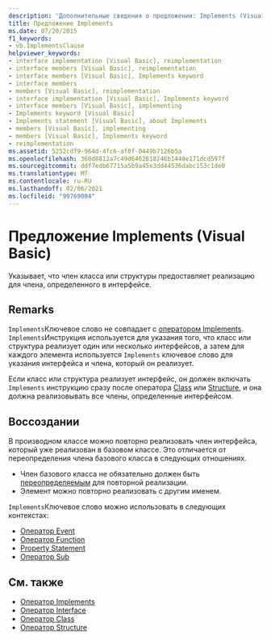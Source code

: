 ```yaml
---
description: 'Дополнительные сведения о предложении: Implements (Visual Basic)'
title: Предложение Implements
ms.date: 07/20/2015
f1_keywords:
- vb.ImplementsClause
helpviewer_keywords:
- interface implementation [Visual Basic], reimplementation
- interface members [Visual Basic], reimplementation
- interface members [Visual Basic], Implements keyword
- interface members
- members [Visual Basic], reimplementation
- interface implementation [Visual Basic], Implements keyword
- interface members [Visual Basic], implementing
- Implements keyword [Visual Basic]
- Implements statement [Visual Basic], about Implements
- members [Visual Basic], implementing
- members [Visual Basic], Implements keyword
- reimplementation
ms.assetid: 5252cdf9-964d-4fc6-af0f-0449b7126b5a
ms.openlocfilehash: 360d8812a7c49d6462818246b1448e171dcd597f
ms.sourcegitcommit: ddf7edb67715a5b9a45e3dd44536dabc153c1de0
ms.translationtype: MT
ms.contentlocale: ru-RU
ms.lasthandoff: 02/06/2021
ms.locfileid: "99769004"
---
```

# <a name="implements-clause-visual-basic"></a>Предложение Implements (Visual Basic)

Указывает, что член класса или структуры предоставляет реализацию для члена, определенного в интерфейсе.  
  
## <a name="remarks"></a>Remarks  

`Implements`Ключевое слово не совпадает с [оператором Implements](implements-statement.md). `Implements`Инструкция используется для указания того, что класс или структура реализует один или несколько интерфейсов, а затем для каждого элемента используется `Implements` ключевое слово для указания интерфейса и члена, который он реализует.

Если класс или структура реализует интерфейс, он должен включать `Implements` инструкцию сразу после оператора [Class](class-statement.md) или [Structure](structure-statement.md), и она должна реализовывать все члены, определенные интерфейсом.

## <a name="reimplementation"></a>Воссоздании  

В производном классе можно повторно реализовать член интерфейса, который уже реализован в базовом классе. Это отличается от переопределения члена базового класса в следующих отношениях.

- Член базового класса не обязательно должен быть [переопределяемым](../modifiers/overridable.md) для повторной реализации.
- Элемент можно повторно реализовать с другим именем.

`Implements`Ключевое слово можно использовать в следующих контекстах:

- [Оператор Event](event-statement.md)
- [Оператор Function](function-statement.md)
- [Property Statement](property-statement.md)
- [Оператор Sub](sub-statement.md)  
  
## <a name="see-also"></a>См. также

- [Оператор Implements](implements-statement.md)
- [Оператор Interface](interface-statement.md)
- [Оператор Class](class-statement.md)
- [Оператор Structure](structure-statement.md)
